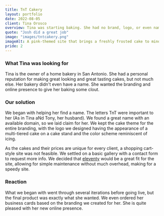 ```yaml
---
title: TnT Cakery
layout: portfolio
date: 2022-08-05
client: Tina Orosco
overview: Tina was starting baking. She had no brand, logo, or even name. We gave her a consistently branded online presence.
quote: "Josh did a great job"
image: "images/tntcakery.png"
imageAlt: A pink-themed site that brings a freshly frosted cake to mind
pride: 2
---
```


### What Tina was looking for

Tina is the owner of a home bakery in San Antonio. She had a personal reputation for making great looking and great tasting cakes, but not much else. Her bakery didn't even have a name. She wanted the branding and online presence to give her baking some clout.

### Our solution

We began with helping her find a name. The letters TnT were important to her (As in Tina aNd Tony, her husband). We found a great name with an available domain, so we laid claim for her. We kept the cake theme for the entire branding, with the logo we designed having the appearance of a multi-tiered cake on a cake stand and the color scheme reminiscent of icing.

As the cakes and their prices are unique for every client, a shopping cart-style site was not feasible. We settled on a basic gallery with a contact form to request more info. We decided that [eleventy](http://11ty.dev) would be a great fit for the site, allowing for simple maintenance without much overhead, making for a speedy site.

### Reaction

What we began with went through several iterations before going live, but the final product was exactly what she wanted. We even ordered her business cards based on the branding we created for her. She is quite pleased with her new online presence.
